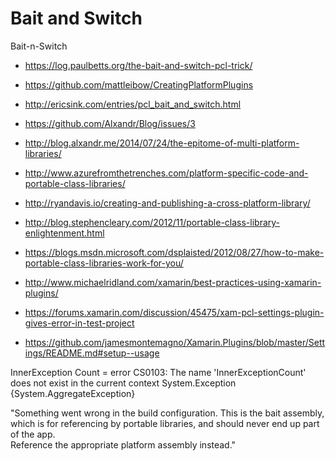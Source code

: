 # Bait and Switch

Bait-n-Switch

*   https://log.paulbetts.org/the-bait-and-switch-pcl-trick/

*   https://github.com/mattleibow/CreatingPlatformPlugins

*   http://ericsink.com/entries/pcl_bait_and_switch.html

*   https://github.com/Alxandr/Blog/issues/3

*   http://blog.alxandr.me/2014/07/24/the-epitome-of-multi-platform-libraries/

*   http://www.azurefromthetrenches.com/platform-specific-code-and-portable-class-libraries/

*   http://ryandavis.io/creating-and-publishing-a-cross-platform-library/

*   http://blog.stephencleary.com/2012/11/portable-class-library-enlightenment.html

*   https://blogs.msdn.microsoft.com/dsplaisted/2012/08/27/how-to-make-portable-class-libraries-work-for-you/

*   http://www.michaelridland.com/xamarin/best-practices-using-xamarin-plugins/

*   https://forums.xamarin.com/discussion/45475/xam-pcl-settings-plugin-gives-error-in-test-project

*   https://github.com/jamesmontemagno/Xamarin.Plugins/blob/master/Settings/README.md#setup--usage



InnerException	Count = error CS0103: The name 'InnerExceptionCount' does not exist in 
the current context	System.Exception {System.AggregateException}

"Something went wrong in the build configuration.  This is the bait assembly, which is 
for referencing by portable libraries, and should never end up part of the app.  
Reference the appropriate platform assembly instead."
